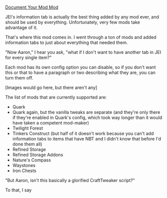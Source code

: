 [Document Your Mod Mod](https://www.curseforge.com/minecraft/mc-mods/document-your-mod-mod)
              
JEI's information tab is actually the best thing added by any mod ever, and should be used by everything. Unfortunately, very few mods take advantage of it.
              
That's where this mod comes in. I went through a ton of mods and added information tabs to just about everything that needed them.
              
"Now Aaron," I hear you ask, "what if I don't want to have another tab in JEI for every single item?"
              
Each mod has its own config option you can disable, so if you don't want this or that to have a paragraph or two describing what they are, you can turn them off.
              
[Images would go here, but there aren't any]
              
The list of mods that are currently supported are:
* Quark
* Quark again, but the vanilla tweaks are separate (and they're only there if they're enabled in Quark's config, which took way longer than it would have taken a competent mod-maker)
* Twilight Forest
* Tinkers Construct (but half of it doesn't work because you can't add information tabs to items that have NBT and I didn't know that before I'd done them all)
* Refined Storage
* Refined Storage Addons
* Nature's Compass
* Waystones
* Iron Chests

"But Aaron, isn't this basically a glorified CraftTweaker script?"

To that, I say
